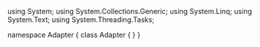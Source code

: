 ﻿using System;
using System.Collections.Generic;
using System.Linq;
using System.Text;
using System.Threading.Tasks;

namespace Adapter
{
    class Adapter
    {
    }
}
